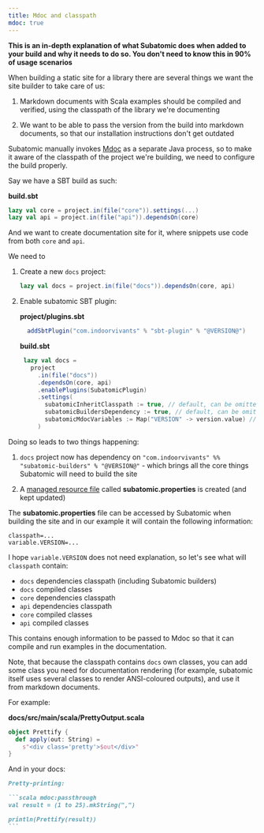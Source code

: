 ```yaml
---
title: Mdoc and classpath
mdoc: true
---
```


**This is an in-depth explanation of what Subatomic does when added to your build and why it needs to do so. You don't need to know this in 90% of usage scenarios**

When building a static site for a library there are several things
we want the site builder to take care of us:

1. Markdown documents with Scala examples should be compiled and verified, using the classpath of the library we're documenting

2. We want to be able to pass the version from the build into markdown
documents, so that our installation instructions don't get outdated

Subatomic manually invokes [Mdoc](https://scalameta.org/mdoc/) as a separate Java process, so to make it aware of the classpath of the
project we're building, we need to configure the build properly.

Say we have a SBT build as such:

**build.sbt**
```scala
lazy val core = project.in(file("core")).settings(...)
lazy val api = project.in(file("api")).dependsOn(core)
```

And we want to create documentation site for it, where snippets use code from both `core` and `api`.

We need to

1. Create a new `docs` project:

    ```scala
    lazy val docs = project.in(file("docs")).dependsOn(core, api)
    ```

2. Enable subatomic SBT plugin:

   **project/plugins.sbt**
   ```scala
     addSbtPlugin("com.indoorvivants" % "sbt-plugin" % "@VERSION@")
   ```

   **build.sbt**
   ```scala
    lazy val docs = 
      project
        .in(file("docs"))
        .dependsOn(core, api)
        .enablePlugins(SubatomicPlugin)
        .settings(
          subatomicInheritClasspath := true, // default, can be omitted
          subatomicBuildersDependency := true, // default, can be omitted
          subatomicMdocVariables := Map("VERSION" -> version.value) // default, can be omitted
        )
   ```

Doing so leads to two things happening:

1. `docs` project now has dependency on `"com.indoorvivants" %% "subatomic-builders" % "@VERSION@"` - which brings all the core things Subatomic will need to build the site

2. A [managed resource file](https://www.scala-sbt.org/1.x/docs/Classpaths.html#Unmanaged+vs+managed) called **subatomic.properties** is created (and kept updated)

The **subatomic.properties** file can be accessed by Subatomic when building the site and in our example it will contain the following information:

```text
classpath=...
variable.VERSION=...
```

I hope `variable.VERSION` does not need explanation, so let's see what will `classpath` contain:

* `docs` dependencies classpath (including Subatomic builders)
* `docs` compiled classes
* `core` dependencies classpath
* `api` dependencies classpath
* `core` compiled classes
* `api` compiled classes

This contains enough information to be passed to Mdoc so that it can
compile and run examples in the documentation.

Note, that because the classpath contains `docs` own classes, you can add
some class you need for documentation rendering (for example, subatomic itself uses several classes to render ANSI-coloured outputs), and use it from markdown documents.

For example:

**docs/src/main/scala/PrettyOutput.scala**
```scala mdoc
object Prettify {
  def apply(out: String) =
    s"<div class='pretty'>$out</div>"
}
```

And in your docs:

````markdown
Pretty-printing:

```scala mdoc:passthrough
val result = (1 to 25).mkString(",")

println(Prettify(result))
```
````

